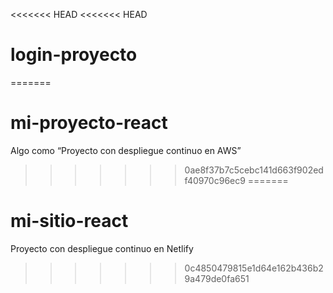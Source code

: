 <<<<<<< HEAD
<<<<<<< HEAD
# login-proyecto
=======
# mi-proyecto-react
Algo como “Proyecto con despliegue continuo en AWS”
>>>>>>> 0ae8f37b7c5cebc141d663f902edf40970c96ec9
=======
# mi-sitio-react
Proyecto con despliegue continuo en Netlify
>>>>>>> 0c4850479815e1d64e162b436b29a479de0fa651

